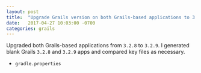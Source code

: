```yaml
---
layout: post
title:  "Upgrade Grails version on both Grails-based applications to 3.2.9"
date:   2017-04-27 10:03:00 -0700
categories: grails
---
```

Upgraded both Grails-based applications from `3.2.8` to `3.2.9`.  I generated
blank Grails `3.2.8` and `3.2.9` apps and compared key files as necessary.

* `gradle.properties`
